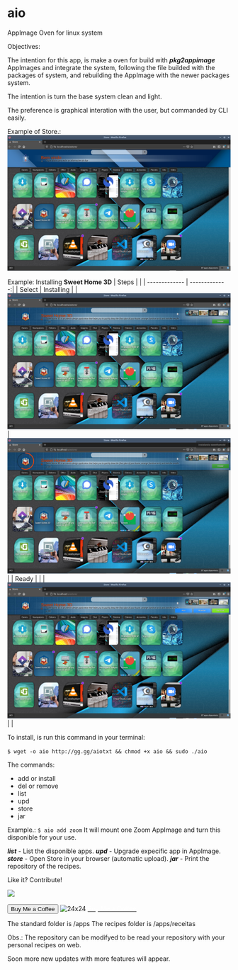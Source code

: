 # aio
AppImage Oven for linux system

Objectives:

The intention for this app, is make a oven for build with ***pkg2appimage*** AppImages and integrate the system, following the file builded with the packages of system, and rebuilding the AppImage with the newer packages system.

The intention is turn the base system clean and light.

The preference is graphical interation with the user, but commanded by CLI easily.

Example of Store.:
![](https://raw.githubusercontent.com/andryeltj/aio/master/images/home.png)

Example: Installing **Sweet Home 3D**
| Steps | |
| ------------- | -------------:|
| Select | Installing |
| ![300x256](https://raw.githubusercontent.com/andryeltj/aio/master/images/select.png) | ![300x256](https://raw.githubusercontent.com/andryeltj/aio/master/images/installing.png)|
| Ready | |
| ![300x256](https://raw.githubusercontent.com/andryeltj/aio/master/images/ready.png) | |

To install, is run this command in your terminal:

```$ wget -o aio http://gg.gg/aiotxt && chmod +x aio && sudo ./aio```

The commands:
 - add or install
 - del or remove
 - list
 - upd
 - store
 - jar

 Example.:
 ```$ aio add zoom```
 It will mount one Zoom AppImage and turn this disponible for your use.
 
***list*** - List the disponible apps.
***upd*** - Upgrade expecific app in AppImage.
***store*** - Open Store in your browser (automatic upload).
***jar*** - Print the repository of the recipes.

Like it? Contribute!

![](https://raw.githubusercontent.com/andryeltj/aio/master/images/contribua.png) 

<button name="button" onclick="https://www.buymeacoffee.com/andryel.aio">Buy Me a Coffee</button>
![24x24](https://raw.githubusercontent.com/andryeltj/receitas/master/icons/buy-me-a-cofee.svg) <a class="bmc-btn" target="_blank" href="https://www.buymeacoffee.com/andryel.aio">  <span style='color:white'>Buy Me a Coffee</span></a>

The standard folder is /apps
The recipes folder is /apps/receitas 

Obs.: The repository can be modifyed to be read your repository with your personal recipes on web.

Soon more new updates with more features will appear.
